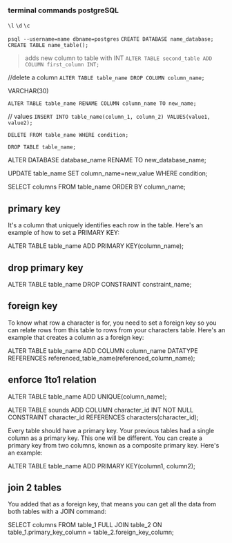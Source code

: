 ### terminal commands postgreSQL

`\l` `\d` `\c`

`psql --username=name dbname=postgres`
`CREATE DATABASE name_database;`
`CREATE TABLE name_table();`

> adds new column to table with INT
> `ALTER TABLE second_table ADD COLUMN first_column INT;`

//delete a column
`ALTER TABLE table_name DROP COLUMN column_name;`

VARCHAR(30)

`ALTER TABLE table_name RENAME COLUMN column_name TO new_name;`

// values
`INSERT INTO table_name(column_1, column_2) VALUES(value1, value2);`

`DELETE FROM table_name WHERE condition;`

`DROP TABLE table_name;`

ALTER DATABASE database_name RENAME TO new_database_name;

UPDATE table_name SET column_name=new_value WHERE condition;

SELECT columns FROM table_name ORDER BY column_name;

## primary key

It's a column that uniquely identifies each row in the table. Here's an example of how to set a PRIMARY KEY:

ALTER TABLE table_name ADD PRIMARY KEY(column_name);

## drop primary key

ALTER TABLE table_name DROP CONSTRAINT constraint_name;

## foreign key

To know what row a character is for, you need to set a foreign key so you can relate rows from this table to rows from your characters table. Here's an example that creates a column as a foreign key:

ALTER TABLE table_name ADD COLUMN column_name DATATYPE REFERENCES referenced_table_name(referenced_column_name);

## enforce 1to1 relation

ALTER TABLE table_name ADD UNIQUE(column_name);

ALTER TABLE sounds ADD COLUMN character_id INT NOT NULL CONSTRAINT character_id REFERENCES characters(character_id);

Every table should have a primary key. Your previous tables had a single column as a primary key. This one will be different. You can create a primary key from two columns, known as a composite primary key. Here's an example:

ALTER TABLE table_name ADD PRIMARY KEY(column1, column2);

## join 2 tables

You added that as a foreign key, that means you can get all the data from both tables with a JOIN command:

SELECT columns FROM table_1 FULL JOIN table_2 ON table_1.primary_key_column = table_2.foreign_key_column;
